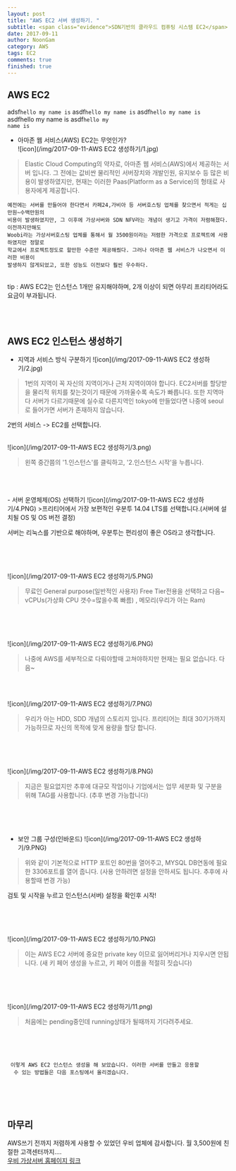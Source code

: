 ```yaml
---
layout: post
title: "AWS EC2 서버 생성하기. "
subtitle: <span class="evidence">SDN기반의 클라우드 컴퓨팅 시스템 EC2</span>
date: 2017-09-11
author: NoonGam
category: AWS
tags: EC2
comments: true
finished: true
---
```

## AWS EC2

adsf```hello my name is```
asdf``hello my name is``
asdf`hello my name is`  
asdf<a>hello my name is</a>
asdf<code class="highlighter-rouge">hello my name is</code>


- 아마존 웹 서비스(AWS) EC2는 무엇인가? <br>
![icon](/img/2017-09-11-AWS EC2 생성하기/1.jpg)

> Elastic Cloud Computing의 약자로, 아마존 웹 서비스(AWS)에서 제공하는 서버 입니다. 그 전에는 값비싼 물리적인 서버장치와 개발인원, 유지보수 등
많은 비용이 발생하였지만, 현재는 이러한 Paas(Platform as a Service)의 형태로 사용자에게 제공합니다.

    예전에는 서버를 만들어야 한다면서 카페24,가비아 등 서버호스팅 업체를 찾으면서 적게는 십만원~수백만원의
    비용이 발생하였지만, 그 이후에 가상서버와 SDN NFV라는 개념이 생기고 가격이 저렴해졌다. 이전까지만해도
    Woobi라는 가상서버호스팅 업체를 통해서 월 3500원이라는 저렴한 가격으로 프로젝트에 사용하였지만 정말로
    학교에서 프로젝트정도로 할만한 수준만 제공해줬다. 그러나 아마존 웹 서비스가 나오면서 이러한 비용이
    발생하지 않게되었고, 또한 성능도 이전보다 훨씬 우수하다.

<br><span class="evidence">tip : AWS EC2는 인스턴스 1개만 유지해야하며, 2개 이상이 되면 아무리 프리티어라도 요금이 부과됩니다.</span>  

<br><br>

## AWS EC2 인스턴스 생성하기
- 지역과 서비스 방식 구분하기
![icon](/img/2017-09-11-AWS EC2 생성하기/2.jpg)

> 1번의 지역이 꼭 자신의 지역이거나 근처 지역이여야 합니다. EC2서버를 할당받을 물리적 위치를 찾는것이기 때문에
가까울수록 속도가 빠릅니다.
또한 지역마다 서버가 다르기때문에 실수로 다른지역인 tokyo에 만들었다면 나중에 seoul로 들어가면 서버가 존재하지 않습니다.

<span class="evidence">2번의 서비스 -> EC2를 선택합니다.</span>
<br>
<br>


![icon](/img/2017-09-11-AWS EC2 생성하기/3.png)
> 왼쪽 중간쯤의 '1.인스턴스'를 클릭하고, '2.인스턴스 시작'을 누릅니다.

<br>
<br>
<br>
- 서버 운영체제(OS) 선택하기
![icon](/img/2017-09-11-AWS EC2 생성하기/4.PNG)
>프리티어에서 가장 보편적인 <a>우분투 14.04 LTS</a>를 선택합니다.(서버에 설치될 OS 및 OS 버전 결정)

<span class="evidence">서버는 리눅스를 기반으로 해야하며, 우분투는 편리성이 좋은 OS라고 생각합니다.</span>

<br>
<br>
 <br>

 ![icon](/img/2017-09-11-AWS EC2 생성하기/5.PNG)
> 무료인 General purpose(일반적인 사용자) Free Tier전용을 선택하고 다음~
 vCPUs(가상화 CPU 갯수=많을수록 빠름) , 메모리(우리가 아는 Ram)

 <br>
 <br>
  <br>

  ![icon](/img/2017-09-11-AWS EC2 생성하기/6.PNG)
> 나중에 AWS를 세부적으로 다뤄야할때 고쳐야하지만 현재는 필요 없습니다. 다음~

<br>
<br>

  ![icon](/img/2017-09-11-AWS EC2 생성하기/7.PNG)
> 우리가 아는 HDD, SDD 개념의 스토리지 입니다. 프리티어는 최대 30기가까지 가능하므로 자신의 목적에 맞게
용량을 할당 합니다.

<br>
<br>
 <br>

  ![icon](/img/2017-09-11-AWS EC2 생성하기/8.PNG)
> 지금은 필요없지만 추후에 대규모 작업이나 기업에서는 업무 세분화 및 구분을 위해 TAG를 사용합니다.
(추후 변경 가능합니다)

<br>
<br>
<br>

- 보안 그룹 구성(인바운드)
  ![icon](/img/2017-09-11-AWS EC2 생성하기/9.PNG)
> 위와 같이 기본적으로 HTTP 포트인 80번을 열어주고, MYSQL DB연동에 필요한 3306포트를 열어 줍니다.
(사용 안하려면 설정을 안하셔도 됩니다. 추후에 사용할때 변경 가능)

 <span class="evidence">검토 및 시작을 누르고 인스턴스(서버) 설정을 확인후 시작!</span>

<br>
<br>
<br>

   ![icon](/img/2017-09-11-AWS EC2 생성하기/10.PNG)
> 이는 AWS EC2 서버에 중요한 private key 이므로 잃어버리거나 지우시면 안됩니다.
(새 키 페어 생성을 누르고, 키 페어 이름을 적절히 짓습니다)

<br>
<br>
<br>

 ![icon](/img/2017-09-11-AWS EC2 생성하기/11.png)
 > 처음에는 pending중인데 running상태가 될때까지 기다려주세요.

<br>
<br>
<br>

     이렇게 AWS EC2 인스턴스 생성을 해 보았습니다. 이러한 서버를 만들고 응용할
      수 있는 방법들은 다음 포스팅에서 올리겠습니다.

<br>
<br>
<br>

## 마무리
AWS쓰기 전까지 저렴하게 사용할 수 있었던 우비 업체에 감사합니다.
월 3,500원에 친절한 고객센터까지....
<br>
[우비 가상서버 홈페이지 링크](https://woobi.co.kr "저렴한 가상 서버")
